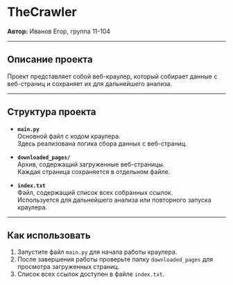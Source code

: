 # TheCrawler

**Автор:** Иванов Егор, группа 11-104  

---

## Описание проекта

Проект представляет собой веб-краулер, который собирает данные с веб-страниц и сохраняет их для дальнейшего анализа.

---

## Структура проекта

- **`main.py`**  
  Основной файл с кодом краулера.  
  Здесь реализована логика сбора данных с веб-страниц.

- **`downloaded_pages/`**  
  Архив, содержащий загруженные веб-страницы.  
  Каждая страница сохраняется в отдельном файле.

- **`index.txt`**  
  Файл, содержащий список всех собранных ссылок.  
  Используется для дальнейшего анализа или повторного запуска краулера.

---

## Как использовать

1. Запустите файл `main.py` для начала работы краулера.
2. После завершения работы проверьте папку `downloaded_pages` для просмотра загруженных страниц.
3. Список всех ссылок доступен в файле `index.txt`.
